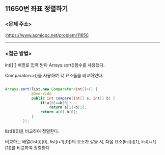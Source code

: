 ## 11650번 좌표 정렬하기


### <문제 주소>
:https://www.acmicpc.net/problem/11650

---

### <접근 방법>
int[][] 배열로 입력 받아 Arrays.sort()함수를 사용했다.

Comparator<>()을 사용하여 각 요소들을 비교하였다.

```java

Arrays.sort(list,new Comparator<int[]>() {
    		@Override
    		public int compare(int[] a, int[] b) {
    			if(a[0]==b[0])
    				return a[1]-b[1];
    			return a[0]-b[0];
    		}
    	});

```
list[][0]을 비교하여 정렬한다.

비교하는 배열(list[i][0], list[i+1][0])의 요소가 같을 시, 다음 요소(list[i][1], list[i+1][1])를 비교하여 정렬한다
